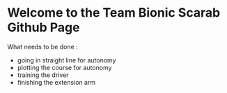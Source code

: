 # Welcome to the Team Bionic Scarab Github Page

What needs to be done :
- going in straight line for autonomy
- plotting the course for autonomy
- training the driver
- finishing the extension arm 

